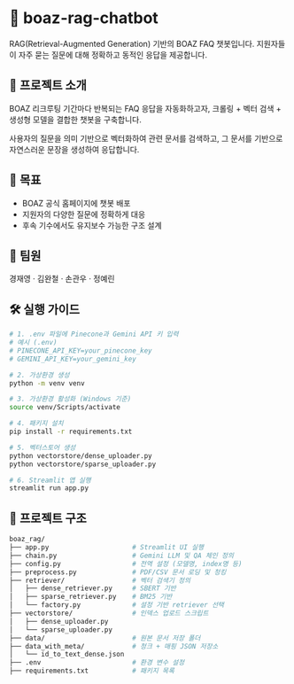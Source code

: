 # 🤖 boaz-rag-chatbot
RAG(Retrieval-Augmented Generation) 기반의 BOAZ FAQ 챗봇입니다. 지원자들이 자주 묻는 질문에 대해 정확하고 동적인 응답을 제공합니다.

## 📌 프로젝트 소개
BOAZ 리크루팅 기간마다 반복되는 FAQ 응답을 자동화하고자,
크롤링 + 벡터 검색 + 생성형 모델을 결합한 챗봇을 구축합니다.

사용자의 질문을 의미 기반으로 벡터화하여 관련 문서를 검색하고,
그 문서를 기반으로 자연스러운 문장을 생성하여 응답합니다.

## 🎯 목표
- BOAZ 공식 홈페이지에 챗봇 배포
- 지원자의 다양한 질문에 정확하게 대응
- 후속 기수에서도 유지보수 가능한 구조 설계

## 👥 팀원
경재영 · 김완철 · 손관우 · 정예린

## 🛠️ 실행 가이드

```bash
# 1. .env 파일에 Pinecone과 Gemini API 키 입력
# 예시 (.env)
# PINECONE_API_KEY=your_pinecone_key
# GEMINI_API_KEY=your_gemini_key
```
```bash
# 2. 가상환경 생성
python -m venv venv
```
```bash
# 3. 가상환경 활성화 (Windows 기준)
source venv/Scripts/activate
```
```bash
# 4. 패키지 설치
pip install -r requirements.txt
```
```bash
# 5. 벡터스토어 생성
python vectorstore/dense_uploader.py
python vectorstore/sparse_uploader.py
```
```bash
# 6. Streamlit 앱 실행
streamlit run app.py
```

## 📁 프로젝트 구조
```bash
boaz_rag/
├── app.py                     # Streamlit UI 실행
├── chain.py                   # Gemini LLM 및 QA 체인 정의
├── config.py                  # 전역 설정 (모델명, index명 등)
├── preprocess.py              # PDF/CSV 문서 로딩 및 청킹
├── retriever/                 # 벡터 검색기 정의
│   ├── dense_retriever.py     # SBERT 기반
│   ├── sparse_retriever.py    # BM25 기반
│   └── factory.py             # 설정 기반 retriever 선택
├── vectorstore/               # 인덱스 업로드 스크립트
│   ├── dense_uploader.py
│   └── sparse_uploader.py
├── data/                      # 원본 문서 저장 폴더
├── data_with_meta/            # 청크 + 매핑 JSON 저장소
│   └── id_to_text_dense.json
├── .env                       # 환경 변수 설정
├── requirements.txt           # 패키지 목록
```